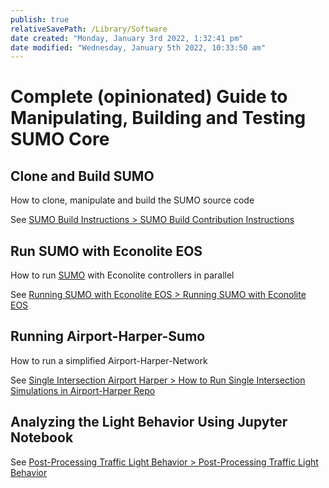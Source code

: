 ```yaml
---
publish: true
relativeSavePath: /Library/Software
date created: "Monday, January 3rd 2022, 1:32:41 pm"
date modified: "Wednesday, January 5th 2022, 10:33:50 am"
---
```


# Complete (opinionated) Guide to Manipulating, Building and Testing SUMO Core

## Clone and Build SUMO

How to clone, manipulate and build the SUMO source code

See [SUMO Build Instructions > SUMO Build Contribution Instructions](SUMO%20Build%20Instructions.md#sumo-build-contribution-instructions)

## Run SUMO with Econolite EOS

How to run [SUMO](SUMO.md) with Econolite controllers in parallel

See [Running SUMO with Econolite EOS > Running SUMO with Econolite EOS](Running%20SUMO%20with%20Econolite%20EOS.md#running-sumo-with-econolite-eos)

## Running Airport-Harper-Sumo

How to run a simplified Airport-Harper-Network

See [Single Intersection Airport Harper > How to Run Single Intersection Simulations in Airport-Harper Repo](Single%20Intersection%20Airport%20Harper.md#how-to-run-single-intersection-simulations-in-airport-harper-repo)

## Analyzing the Light Behavior Using Jupyter Notebook

See [Post-Processing Traffic Light Behavior > Post-Processing Traffic Light Behavior](Post-Processing%20Traffic%20Light%20Behavior.md#post-processing-traffic-light-behavior)
